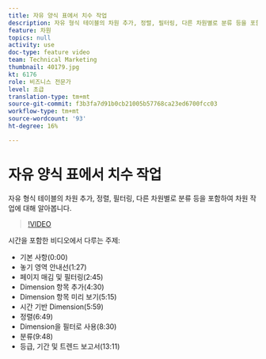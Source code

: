 ```yaml
---
title: 자유 양식 표에서 치수 작업
description: 자유 형식 테이블의 차원 추가, 정렬, 필터링, 다른 차원별로 분류 등을 포함하여 차원 작업에 대해 알아봅니다.
feature: 차원
topics: null
activity: use
doc-type: feature video
team: Technical Marketing
thumbnail: 40179.jpg
kt: 6176
role: 비즈니스 전문가
level: 초급
translation-type: tm+mt
source-git-commit: f3b3fa7d91b0cb21005b57768ca23ed6700fcc03
workflow-type: tm+mt
source-wordcount: '93'
ht-degree: 16%

---
```



# 자유 양식 표에서 치수 작업

자유 형식 테이블의 차원 추가, 정렬, 필터링, 다른 차원별로 분류 등을 포함하여 차원 작업에 대해 알아봅니다.

>[!VIDEO](https://video.tv.adobe.com/v/40179/?quality=12&learn=on)

시간을 포함한 비디오에서 다루는 주제:

* 기본 사항(0:00)
* 놓기 영역 안내선(1:27)
* 페이지 매김 및 필터링(2:45)
* Dimension 항목 추가(4:30)
* Dimension 항목 미리 보기(5:15)
* 시간 기반 Dimension(5:59)
* 정렬(6:49)
* Dimension을 필터로 사용(8:30)
* 분류(9:48)
* 등급, 기간 및 트렌드 보고서(13:11)
